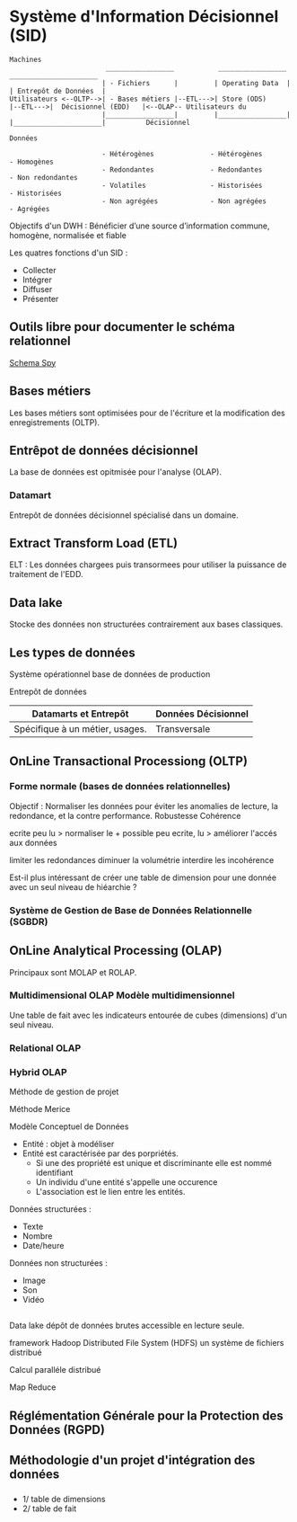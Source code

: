 # Système d'Information Décisionnel (SID)

```sequence
Machines
                        _________________           _________________           ______________________
                       | - Fichiers      |         | Operating Data  |         | Entrepôt de Données  |          
Utilisateurs <--OLTP-->| - Bases métiers |--ETL--->| Store (ODS)     |--ETL--->|  Décisionnel (EDD)   |<--OLAP-- Utilisateurs du 
                       |_________________|         |_________________|         |______________________|          Décisionnel

Données

                       - Hétérogènes              - Hétérogènes                 - Homogènes
                       - Redondantes              - Redondantes                 - Non redondantes
                       - Volatiles                - Historisées                 - Historisées
                       - Non agrégées             - Non agrégées                - Agrégées

```

Objectifs d'un DWH : Bénéficier d’une source d’information commune, homogène, normalisée et fiable​

Les quatres fonctions d'un SID :
* Collecter
* Intégrer
* Diffuser
* Présenter

## Outils libre pour documenter le schéma relationnel

[Schema Spy](http://schemaspy.org/)


## Bases métiers 

Les bases métiers sont optimisées pour de l'écriture et la modification des enregistrements (OLTP). 

## Entrêpot de données décisionnel

La base de données est opitmisée pour l'analyse (OLAP).

### Datamart

Entrepôt de données décisionnel spécialisé dans un domaine.

## Extract Transform Load (ETL)

ELT : Les données chargees puis transormees pour utiliser la puissance de traitement de l'EDD.

## Data lake

Stocke des données non structurées contrairement aux bases classiques.

## Les types de données


Système opérationnel
base de données de production

Entrepôt de données

| Datamarts et Entrepôt | Données Décisionnel |
|---|---|
| Spécifique à un métier, usages. | Transversale |

## OnLine Transactional Processiong (OLTP)

### Forme normale (bases de données relationnelles)

Objectif : Normaliser les données pour éviter les anomalies de lecture, la redondance, et la contre performance. Robustesse Cohérence

ecrite peu lu > normaliser le + possible
peu ecrite, lu > améliorer l'accés aux données

limiter les redondances
diminuer la volumétrie
interdire les incohérence

Est-il plus intéressant de créer une table de dimension pour une donnée avec un seul niveau de hiéarchie ?

### Système de Gestion de Base de Données Relationnelle (SGBDR)

## OnLine Analytical Processing (OLAP)

Principaux sont MOLAP et ROLAP.

### Multidimensional OLAP Modèle multidimensionnel

Une table de fait avec les indicateurs entourée de cubes (dimensions) d'un seul niveau.

### Relational OLAP

### Hybrid OLAP

Méthode de gestion de projet

Méthode Merice

Modèle Conceptuel de Données

* Entité : objet à modéliser
* Entité est caractérisée par des porpriétés.
  * Si une des propriété est unique et discriminante elle est nommé identifiant
  * Un individu d'une entité s'appelle une occurence
  * L'association est le lien entre les entités.

Données structurées :
* Texte
* Nombre
* Date/heure

Données non structurées :
* Image
* Son 
* Vidéo

## 

Data lake dépôt de données brutes accessible en lecture seule.

framework 
Hadoop Distributed File System (HDFS) un système de fichiers distribué

Calcul paralléle distribué

Map Reduce 

## Réglémentation Générale pour la Protection des Données (RGPD)   

## Méthodologie d'un projet d'intégration des données

### 
 * 1/ table de dimensions
 * 2/ table de fait

